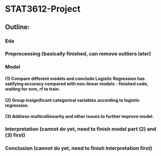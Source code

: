 # STAT3612-Project

## Outline:

### Eda

### Preprocessing (basically finished, can remove outliers later)

### Model
#### (1) Compare different models and conclude Logistic Regression has satifying accuracy compared with non-linear models - finished code, waiting for svm, rf to train.
#### (2) Group insignificant categorical variables according to logistic regression.
#### (3) Address multicollinearity and other issues to further improve model.

### Interpretation (cannot do yet, need to finish model part (2) and (3) first)

### Conclusion (cannot do yet, need to finish Interpretation first)
